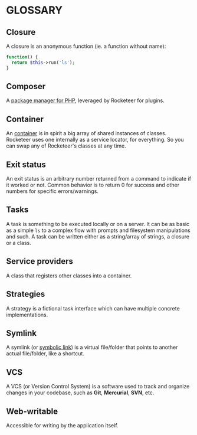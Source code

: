 # GLOSSARY

## Closure

A closure is an anonymous function (ie. a function without name):

```php
function() {
  return $this->run('ls');
}
```

## Composer

A [package manager for PHP](https://getcomposer.org/doc/00-intro.md), leveraged by Rocketeer for plugins.

## Container

An [container](http://container.thephpleague.com/) is in spirit a big array of shared instances of classes. Rocketeer uses one internally as a service locator, for everything. So you can swap any of Rocketeer's classes at any time.

## Exit status

An exit status is an arbitrary number returned from a command to indicate if it worked or not. Common behavior is to return 0 for success and other numbers for specific errors/warnings.

## Tasks

A task is something to be executed locally or on a server. It can be as basic as a simple `ls` to a complex flow with prompts and filesystem manipulations and such. A task can be written either as a string/array of strings, a closure or a class.

## Service providers

A class that registers other classes into a container.

## Strategies

A strategy is a fictional task interface which can have multiple concrete implementations.

## Symlink

A symlink (or [symbolic link](http://en.wikipedia.org/wiki/Symbolic_link)) is a virtual file/folder that points to another actual file/folder, like a shortcut.

## VCS

A VCS (or Version Control System) is a software used to track and organize changes in your codebase, such as **Git**, **Mercurial**, **SVN**, etc.

## Web-writable

Accessible for writing by the application itself.
